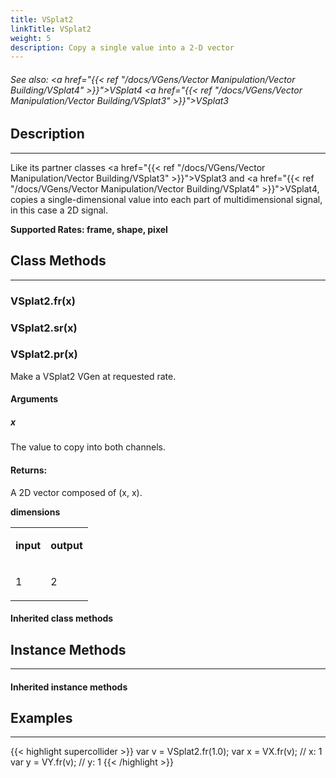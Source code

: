 ```yaml
---
title: VSplat2
linkTitle: VSplat2
weight: 5
description: Copy a single value into a 2-D vector
---
```

<!-- generated file, please edit the original .schelp file(in the Scintillator repository) and then run schelpToMarkDown.scdscript to regenerate. -->
###### See also: <a href="{{< ref "/docs/VGens/Vector Manipulation/Vector Building/VSplat4" >}}">VSplat4</a> <a href="{{< ref "/docs/VGens/Vector Manipulation/Vector Building/VSplat3" >}}">VSplat3</a> 



## Description
---



Like its partner classes <a href="{{< ref "/docs/VGens/Vector Manipulation/Vector Building/VSplat3" >}}">VSplat3</a> and <a href="{{< ref "/docs/VGens/Vector Manipulation/Vector Building/VSplat4" >}}">VSplat4</a>, copies a single-dimensional value into each part of multidimensional signal, in this case a 2D signal.



<strong>Supported Rates: frame, shape, pixel</strong>



## Class Methods
---



### VSplat2.fr(x)



### VSplat2.sr(x)



### VSplat2.pr(x)



Make a VSplat2 VGen at requested rate.



#### Arguments

##### x



The value to copy into both channels.





#### Returns:



A 2D vector composed of (x, x).



<strong>dimensions</strong>


<table>
<tr><td>

<strong>input</strong>

</td><td>

<strong>output</strong>

</td></tr>
<tr><td>

1

</td><td>

2

</td></tr>

</table>


#### Inherited class methods



## Instance Methods
---



#### Inherited instance methods



## Examples
---



{{< highlight supercollider >}}
var v = VSplat2.fr(1.0);
var x = VX.fr(v); // x: 1
var y = VY.fr(v); // y: 1
{{< /highlight >}}





